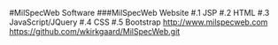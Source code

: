#MilSpecWeb Software
###MilSpecWeb Website 
#.1 JSP
#.2 HTML
#.3 JavaScript/JQuery
#.4 CSS
#.5 Bootstrap
<addr>http://www.milspecweb.com
https://github.com/wkirkgaard/MilSpecWeb.git
